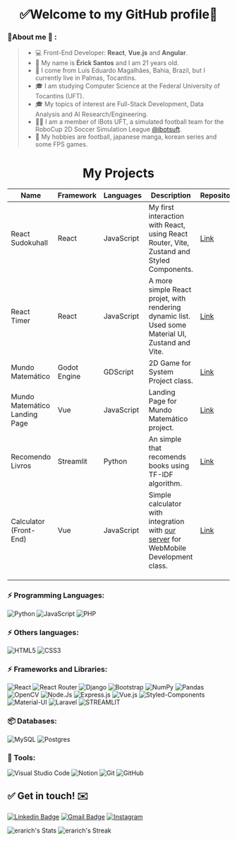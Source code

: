 <h1 align="center"> 
	✅Welcome to my GitHub profile🚀
</h1>

### 👦About me :seedling: : 
> - 💻 Front-End Developer: **React**, **Vue.js** and **Angular**.
> - 👋 My name is **Érick Santos** and I am 21 years old.
> - 📌 I come from Luís Eduardo Magalhães, Bahia, Brazil, but I currently live in Palmas, Tocantins.
> - 🎓 I am studying Computer Science at the Federal University of Tocantins (UFT).
> - 🎓 My topics of interest are Full-Stack Development, Data Analysis and AI Research/Engineering.
> - 👨‍🏫 I am a member of iBots UFT, a simulated football team for the RoboCup 2D Soccer Simulation League [@ibotsuft](https://github.com/ibotsuft).
> - 👋 My hobbies are football, japanese manga, korean series and some FPS games.

<h1 align="center"> 
	My Projects
</h1>

| Name | Framework | Languages | Description | Repository | Demo |
|------|-----------|-----------|-------------|------------|------|
|React Sudokuhall|React|JavaScript|My first interaction with React, using React Router, Vite, Zustand and Styled Components.|[Link](https://github.com/erarich/react_sudokuhall)| [Link](https://sudokuhall.vercel.app/)     |
|React Timer|React|JavaScript|A more simple React projet, with rendering dynamic list. Used some Material UI, Zustand and Vite.|[Link](https://github.com/erarich/react_timer)| [Link](https://stopwatches-erarich.vercel.app/)     |
|Mundo Matemático|Godot Engine|GDScript|2D Game for System Project class.|[Link](https://github.com/erarich/mundo_matematico)| [Link](https://uiuqm.github.io/projeto_de_sistemas-test/)    |
|Mundo Matemático Landing Page|Vue|JavaScript|Landing Page for Mundo Matemático project.|[Link](https://github.com/erarich/mundo_matematico_site)| [Link](https://mundo-matematico.vercel.app/)    |
|Recomendo Livros|Streamlit|Python|An simple that recomends books using TF-IDF algorithm.|[Link](https://github.com/erarich/recomendolivros)| [Link](https://recomendolivros.streamlit.app)    |
|Calculator (Front-End)|Vue|JavaScript|Simple calculator with integration with [our server](https://github.com/Calculator-DWM/calculator_express) for WebMobile Development class.|[Link](https://github.com/Calculator-DWM/calculator_vue)| [Link](https://calculator-vue-zeta.vercel.app/)    |
|      |           |           |             |            |      |
|      |           |           |             |            |      |
|      |           |           |             |            |      |

### ⚡ Programming Languages:
![Python](https://img.shields.io/badge/python-3670A0?style=for-the-badge&logo=python&logoColor=ffdd54)
![JavaScript](https://img.shields.io/badge/javascript-%23323330.svg?style=for-the-badge&logo=javascript&logoColor=%23F7DF1E)
![PHP](https://img.shields.io/badge/PHP-777BB4?style=for-the-badge&logo=php&logoColor=white)

### ⚡ Others languages:
![HTML5](https://img.shields.io/badge/html5-%23E34F26.svg?style=for-the-badge&logo=html5&logoColor=white) 
![CSS3](https://img.shields.io/badge/css3-%231572B6.svg?style=for-the-badge&logo=css3&logoColor=white)

### ⚡ Frameworks and Libraries:
![React](https://img.shields.io/badge/react-%2320232a.svg?style=for-the-badge&logo=react&logoColor=%2361DAFB) 
![React Router](https://img.shields.io/badge/React_Router-CA4245?style=for-the-badge&logo=react-router&logoColor=white) 
![Django](https://img.shields.io/badge/django-%23092E20.svg?style=for-the-badge&logo=django&logoColor=white) 
![Bootstrap](https://img.shields.io/badge/bootstrap-%23563D7C.svg?style=for-the-badge&logo=bootstrap&logoColor=white) 
![NumPy](https://img.shields.io/badge/numpy-%23013243.svg?style=for-the-badge&logo=numpy&logoColor=white) 
![Pandas](https://img.shields.io/badge/pandas-%23150458.svg?style=for-the-badge&logo=pandas&logoColor=white) 
![OpenCV](https://img.shields.io/badge/opencv-%23white.svg?style=for-the-badge&logo=opencv&logoColor=white)
![Node.Js](https://img.shields.io/badge/Node.js-43853D?style=for-the-badge&logo=node.js&logoColor=white)
![Express.js](https://img.shields.io/badge/Express.js-404D59?style=for-the-badge)
![Vue.js](https://img.shields.io/badge/Vue.js-35495E?style=for-the-badge&logo=vue.js&logoColor=4FC08D)
![Styled-Components](https://img.shields.io/badge/styled--components-DB7093?style=for-the-badge&logo=styled-components&logoColor=white)
![Material-UI](https://img.shields.io/badge/Material--UI-0081CB?style=for-the-badge&logo=material-ui&logoColor=white)
![Laravel](https://img.shields.io/badge/Laravel-FF2D20?style=for-the-badge&logo=laravel&logoColor=white)
![**STREAMLIT**](https://streamlit.io/)

### 📦 Databases:
![MySQL](https://img.shields.io/badge/mysql-%2300f.svg?style=for-the-badge&logo=mysql&logoColor=white) 
![Postgres](https://img.shields.io/badge/postgres-%23316192.svg?style=for-the-badge&logo=postgresql&logoColor=white) 

### 🧰 Tools:
![Visual Studio Code](https://img.shields.io/badge/Visual%20Studio%20Code-0078d7.svg?style=for-the-badge&logo=visual-studio-code&logoColor=white) 
![Notion](https://img.shields.io/badge/Notion-%23000000.svg?style=for-the-badge&logo=notion&logoColor=white) 
![Git](https://img.shields.io/badge/git-%23F05033.svg?style=for-the-badge&logo=git&logoColor=white) 
![GitHub](https://img.shields.io/badge/github-%23121011.svg?style=for-the-badge&logo=github&logoColor=white)

## ✅ Get in touch! ✉️

[![Linkedin Badge](https://img.shields.io/badge/-LinkedIn-blue?style=flat-square&logo=Linkedin&logoColor=white&link=https://linkedin.com/in/brunoluiss)](https://www.linkedin.com/in/erickmar%C3%A7al/)
 [![Gmail Badge](https://img.shields.io/badge/-ericksantos@mailfence.com-c14438?style=flat-square&logo=Gmail&logoColor=white&link=mailto:ericksantos@mailfence.com)](mailto:ericksantos@mailfence.com)
 [![Instagram](https://img.shields.io/badge/-Instagram-E4405F?&logo=Instagram&logoColor=FFFFFF)](https://www.instagram.com/erickk.sntt/)


![erarich's Stats](https://github-readme-stats.vercel.app/api?username=erarich&theme=vue-dark&show_icons=true&hide_border=true&count_private=true)
![erarich's Streak](https://github-readme-streak-stats.herokuapp.com/?user=erarich&theme=vue-dark&hide_border=true)

